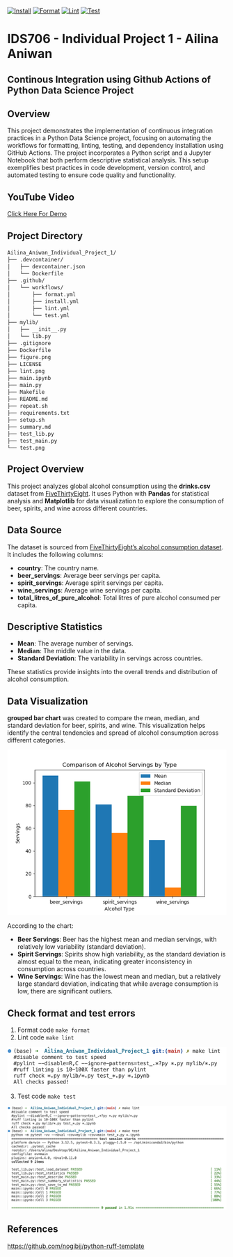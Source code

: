 [![Install](https://github.com/nogibjj/Ailina_Aniwan_Individual_Project_1/actions/workflows/install.yml/badge.svg)](https://github.com/nogibjj/Ailina_Aniwan_Individual_Project_1/actions/workflows/install.yml)
[![Format](https://github.com/nogibjj/Ailina_Aniwan_Individual_Project_1/actions/workflows/format.yml/badge.svg)](https://github.com/nogibjj/Ailina_Aniwan_Individual_Project_1/actions/workflows/format.yml)
[![Lint](https://github.com/nogibjj/Ailina_Aniwan_Individual_Project_1/actions/workflows/lint.yml/badge.svg)](https://github.com/nogibjj/Ailina_Aniwan_Individual_Project_1/actions/workflows/lint.yml)
[![Test](https://github.com/nogibjj/Ailina_Aniwan_Individual_Project_1/actions/workflows/test.yml/badge.svg)](https://github.com/nogibjj/Ailina_Aniwan_Individual_Project_1/actions/workflows/test.yml)
# IDS706 - Individual Project 1 - Ailina Aniwan

## Continous Integration using Github Actions of Python Data Science Project

## Overview
This project demonstrates the implementation of continuous integration practices in a Python Data Science project, focusing on automating the workflows for formatting, linting, testing, and dependency installation using GitHub Actions. The project incorporates a Python script and a Jupyter Notebook that both perform descriptive statistical analysis. This setup exemplifies best practices in code development, version control, and automated testing to ensure code quality and functionality.

## YouTube Video
[Click Here For Demo](https://www.youtube.com/watch?v=pGTLPDXGixA)

## Project Directory
```
Ailina_Aniwan_Individual_Project_1/
├── .devcontainer/
│   ├── devcontainer.json
│   └── Dockerfile
├── .github/
│   └── workflows/
│       ├── format.yml
│       ├── install.yml
│       ├── lint.yml
│       └── test.yml
├── mylib/
│   ├── __init__.py
│   └── lib.py
├── .gitignore
├── Dockerfile
├── figure.png
├── LICENSE
├── lint.png
├── main.ipynb
├── main.py
├── Makefile
├── README.md
├── repeat.sh
├── requirements.txt
├── setup.sh
├── summary.md
├── test_lib.py
├── test_main.py
└── test.png

```

## Project Overview
This project analyzes global alcohol consumption using the **drinks.csv** dataset from [FiveThirtyEight](https://github.com/fivethirtyeight/data). It uses Python with **Pandas** for statistical analysis and **Matplotlib** for data visualization to explore the consumption of beer, spirits, and wine across different countries.

## Data Source

The dataset is sourced from [FiveThirtyEight’s alcohol consumption dataset](https://raw.githubusercontent.com/fivethirtyeight/data/master/alcohol-consumption/drinks.csv). It includes the following columns:
- **country**: The country name.
- **beer_servings**: Average beer servings per capita.
- **spirit_servings**: Average spirit servings per capita.
- **wine_servings**: Average wine servings per capita.
- **total_litres_of_pure_alcohol**: Total litres of pure alcohol consumed per capita.

## Descriptive Statistics
- **Mean**: The average number of servings.
- **Median**: The middle value in the data.
- **Standard Deviation**: The variability in servings across countries.

These statistics provide insights into the overall trends and distribution of alcohol consumption.

## Data Visualization

**grouped bar chart** was created to compare the mean, median, and standard deviation for beer, spirits, and wine. This visualization helps identify the central tendencies and spread of alcohol consumption across different categories.

![Data Visualiztion](figure.png)

According to the chart:

- **Beer Servings**: Beer has the highest mean and median servings, with relatively low variability (standard deviation).
- **Spirit Servings**: Spirits show high variability, as the standard deviation is almost equal to the mean, indicating greater inconsistency in consumption across countries.
- **Wine Servings**: Wine has the lowest mean and median, but a relatively large standard deviation, indicating that while average consumption is low, there are significant outliers.

## Check format and test errors
1. Format code `make format`
2. Lint code `make lint`

![Make lint](lint.png)

3. Test code `make test`

![Make test](test.png)

## References
https://github.com/nogibjj/python-ruff-template